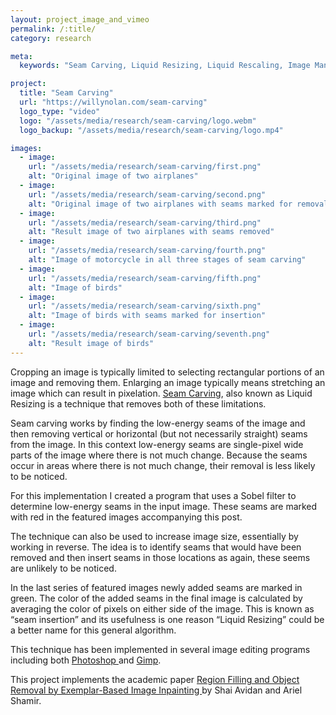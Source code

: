 ```yaml
---
layout: project_image_and_vimeo
permalink: /:title/
category: research

meta:
  keywords: "Seam Carving, Liquid Resizing, Liquid Rescaling, Image Manipulation, Research"

project:
  title: "Seam Carving"
  url: "https://willynolan.com/seam-carving"
  logo_type: "video"
  logo: "/assets/media/research/seam-carving/logo.webm"
  logo_backup: "/assets/media/research/seam-carving/logo.mp4"

images:
  - image:
    url: "/assets/media/research/seam-carving/first.png"
    alt: "Original image of two airplanes"
  - image:
    url: "/assets/media/research/seam-carving/second.png"
    alt: "Original image of two airplanes with seams marked for removal"
  - image:
    url: "/assets/media/research/seam-carving/third.png"
    alt: "Result image of two airplanes with seams removed"
  - image:
    url: "/assets/media/research/seam-carving/fourth.png"
    alt: "Image of motorcycle in all three stages of seam carving"
  - image:
    url: "/assets/media/research/seam-carving/fifth.png"
    alt: "Image of birds"
  - image:
    url: "/assets/media/research/seam-carving/sixth.png"
    alt: "Image of birds with seams marked for insertion"
  - image:
    url: "/assets/media/research/seam-carving/seventh.png"
    alt: "Result image of birds"
---
```

<p>
Cropping an image is typically limited to selecting rectangular portions of an image and removing them.
Enlarging an image typically means stretching an image which can result in pixelation.
<a href="https://en.wikipedia.org/wiki/Seam_carving">Seam Carving</a>,
also known as Liquid Resizing is a technique that removes both of these limitations.
</p>

<p>
Seam carving works by finding the low-energy seams of the image and then removing vertical or horizontal
(but not necessarily straight) seams from the image. In this context low-energy seams are single-pixel wide parts of the 
image where there is not much change. Because the seams occur in areas where there is not much change, their removal is 
less likely to be noticed.
</p>

<p>
For this implementation I created a program that uses a Sobel filter to determine low-energy seams in the input image.
These seams are marked with red in the featured images accompanying this post.
</p>

<p>
The technique can also be used to increase image size, essentially by working in reverse. The idea is to identify 
seams that would have been removed and then insert seams in those locations as again, these seems are unlikely to be
noticed.  
</p>

<p>
In the last series of featured images newly added seams are marked in green. The color of the added seams in the final
image is calculated by averaging the color of pixels on either side of the image.
This is known as “seam insertion” and its usefulness is one reason “Liquid Resizing” could be a better name for this
general algorithm.
</p>

<p>
This technique has been implemented in several image editing programs including both
<a href="https://helpx.adobe.com/photoshop/using/content-aware-scaling.html">Photoshop </a> and
<a href="http://liquidrescale.wikidot.com/en:tutorial">Gimp</a>.
</p>

<p>
This project implements the academic paper
<a href="http://www.faculty.idc.ac.il/arik/SCWeb/imret/imret.pdf">
    Region Filling and Object Removal by Exemplar-Based Image Inpainting
</a>
by Shai Avidan and Ariel Shamir.
</p>
